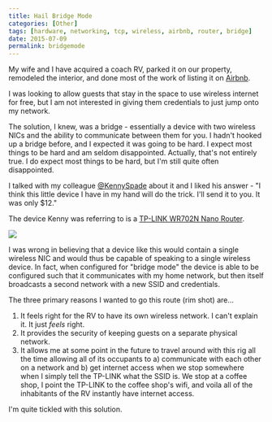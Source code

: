 ```yaml
---
title: Hail Bridge Mode
categories: [Other]
tags: [hardware, networking, tcp, wireless, airbnb, router, bridge]
date: 2015-07-09
permalink: bridgemode
---
```


My wife and I have acquired a coach RV, parked it on our property, remodeled the interior, and done most of the work of listing it on [Airbnb](http://www.airbnb.com).

I was looking to allow guests that stay in the space to use wireless internet for free, but I am not interested in giving them credentials to just jump onto my network.

The solution, I knew, was a bridge <!--more--> - essentially a device with two wireless NICs and the ability to communicate between them for you. I hadn't hooked up a bridge before, and I expected it was going to be hard. I expect most things to be hard and am seldom disappointed. Actually, that's not entirely true. I do expect most things to be hard, but I'm still quite often disappointed.

I talked with my colleague [@KennySpade](http://www.twitter.com/kennyspade) about it and I liked his answer - "I think this little device I have in my hand will do the trick. I'll send it to you. It was only $12."

The device Kenny was referring to is a [TP-LINK WR702N Nano Router](http://www.tp-link.com/en/products/details/cat-9_TL-WR702N.html).

![](/files/bridgemode_01.jpg)

I was wrong in believing that a device like this would contain a single wireless NIC and would thus be capable of speaking to a single wireless device. In fact, when configured for "bridge mode" the device is able to be configured such that it communicates with my home network, but then itself broadcasts a second network with a new SSID and credentials.

The three primary reasons I wanted to go this route (rim shot) are...

1.  It feels right for the RV to have its own wireless network. I can't explain it. It just _feels_ right.
2.  It provides the security of keeping guests on a separate physical network.
3.  It allows me at some point in the future to travel around with this rig all the time allowing all of its occupants to a) communicate with each other on a network and b) get internet access when we stop somewhere when I simply tell the TP-LINK what the SSID is. We stop at a coffee shop, I point the TP-LINK to the coffee shop's wifi, and voila all of the inhabitants of the RV instantly have internet access.

I'm quite tickled with this solution.